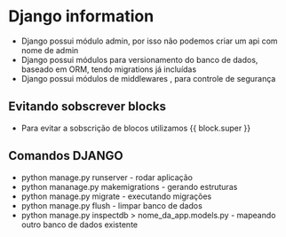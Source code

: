 # Django information
 - Django possui módulo admin, por isso não podemos criar um api com nome de admin
 - Django possui módulos para versionamento do banco de dados, baseado em ORM, tendo migrations já incluídas
 - Django possui módulos de middlewares , para controle de segurança

## Evitando sobscrever blocks
  - Para evitar a sobscrição de blocos utilizamos  {{ block.super }}

## Comandos DJANGO
 - python manage.py runserver - rodar aplicação
 - python mananage.py makemigrations - gerando estruturas
 - python manage.py migrate - executando migrações
 - python manage.py flush - limpar banco de dados
 - python manage.py inspectdb > nome_da_app.models.py - mapeando outro banco de dados existente
